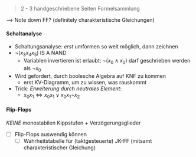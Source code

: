 > 2 - 3 handgeschriebene Seiten Formelsammlung

--> Note down FF? (definitely charakteristische Gleichungen)

#### Schaltanalyse
- Schaltungsanalyse: _erst_ umformen so weit möglich, dann zeichnen
- $\lnot(x_3x_4x_5)$ IS A NAND
	- Variablen invertieren ist erlaubt: $\lnot(x_{0}\land x_{0})$ darf geschrieben werden als $\lnot x_{0}$ 
- Wird gefordert, durch boolesche Algebra auf KNF zu kommen
	- erst KV-Diagramm, um zu wissen, was rauskommt
- Trick: _Erweiterung durch neutrales Element_:
	- $x_{0}x_{1} \Leftrightarrow x_{0}x_{1} \lor x_{0}x_{1}\lnot x_{2}$   

#### Flip-Flops
_KEINE_ monostabilen Kippstufen + Verzögerungsglieder
- [ ] Flip-Flops auswendig können
	- [ ] Wahrheitstabelle für (taktgesteuerte) JK-FF (mitsamt charakteristischer Gleichung)